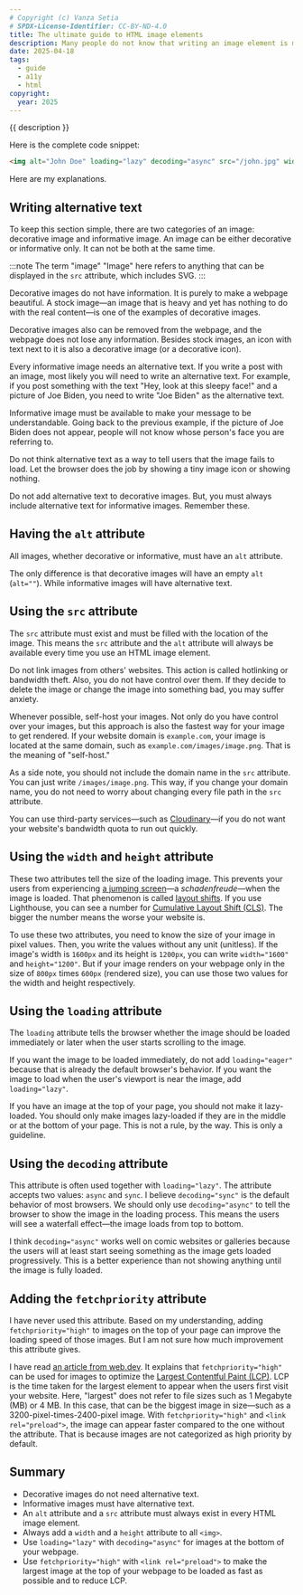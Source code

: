 ```yaml
---
# Copyright (c) Vanza Setia
# SPDX-License-Identifier: CC-BY-ND-4.0
title: The ultimate guide to HTML image elements
description: Many people do not know that writing an image element is more than just using an `alt` attribute and a `src` attribute. There are other attributes to enhance the images progressively.
date: 2025-04-18
tags:
  - guide
  - a11y
  - html
copyright:
  year: 2025
---
```


{{ description }}

Here is the complete code snippet:

```html
<img alt="John Doe" loading="lazy" decoding="async" src="/john.jpg" width="768" height="1024" fetchpriority="low">
```

Here are my explanations.

## Writing alternative text

To keep this section simple, there are two categories of an image: decorative image and informative image. An image can be either decorative or informative only. It can not be both at the same time.

:::note The term "image"
"Image" here refers to anything that can be displayed in the `src` attribute, which includes SVG.
:::

Decorative images do not have information. It is purely to make a webpage beautiful. A stock image—an image that is heavy and yet has nothing to do with the real content—is one of the examples of decorative images.

Decorative images also can be removed from the webpage, and the webpage does not lose any information. Besides stock images, an icon with text next to it is also a decorative image (or a decorative icon).

Every informative image needs an alternative text. If you write a post with an image, most likely you will need to write an alternative text. For example, if you post something with the text "Hey, look at this sleepy face!" and a picture of Joe Biden, you need to write "Joe Biden" as the alternative text.

Informative image must be available to make your message to be understandable. Going back to the previous example, if the picture of Joe Biden does not appear, people will not know whose person's face you are referring to.

Do not think alternative text as a way to tell users that the image fails to load. Let the browser does the job by showing a tiny image icon or showing nothing.

Do not add alternative text to decorative images. But, you must always include alternative text for informative images. Remember these.

## Having the `alt` attribute

All images, whether decorative or informative, must have an `alt` attribute.

The only difference is that decorative images will have an empty `alt` (`alt=""`). While informative images will have alternative text.

## Using the `src` attribute

The `src` attribute must exist and must be filled with the location of the image. This means the `src` attribute and the `alt` attribute will always be available every time you use an HTML image element.

Do not link images from others' websites. This action is called hotlinking or bandwidth theft. Also, you do not have control over them. If they decide to delete the image or change the image into something bad, you may suffer anxiety.

Whenever possible, self-host your images. Not only do you have control over your images, but this approach is also the fastest way for your image to get rendered. If your website domain is `example.com`, your image is located at the same domain, such as `example.com/images/image.png`. That is the meaning of "self-host."

As a side note, you should not include the domain name in the `src` attribute. You can just write `/images/image.png`. This way, if you change your domain name, you do not need to worry about changing every file path in the `src` attribute.

You can use third-party services—such as [Cloudinary](https://cloudinary.com/)—if you do not want your website's bandwidth quota to run out quickly.

## Using the `width` and `height` attribute

These two attributes tell the size of the loading image. This prevents your users from experiencing [a jumping screen](https://web.dev/static/articles/cls/video/web-dev-assets/layout-instability-api/layout-instability2.webm)—a *schadenfreude*—when the image is loaded. That phenomenon is called [layout shifts](https://web.dev/articles/optimize-cls). If you use Lighthouse, you can see a number for [Cumulative Layout Shift (CLS)](https://web.dev/articles/cls). The bigger the number means the worse your website is.

To use these two attributes, you need to know the size of your image in pixel values. Then, you write the values without any unit (unitless). If the image's width is `1600px` and its height is `1200px`, you can write `width="1600"` and `height="1200"`. But if your image renders on your webpage only in the size of `800px` times `600px` (rendered size), you can use those two values for the width and height respectively.

## Using the `loading` attribute

The `loading` attribute tells the browser whether the image should be loaded immediately or later when the user starts scrolling to the image.

If you want the image to be loaded immediately, do not add `loading="eager"` because that is already the default browser's behavior. If you want the image to load when the user's viewport is near the image, add `loading="lazy"`.

If you have an image at the top of your page, you should not make it lazy-loaded. You should only make images lazy-loaded if they are in the middle or at the bottom of your page. This is not a rule, by the way. This is only a guideline.

## Using the `decoding` attribute

This attribute is often used together with `loading="lazy"`. The attribute accepts two values: `async` and `sync`. I believe `decoding="sync"` is the default behavior of most browsers. We should only use `decoding="async"` to tell the browser to show the image in the loading process. This means the users will see a waterfall effect—the image loads from top to bottom.

I think `decoding="async"` works well on comic websites or galleries because the users will at least start seeing something as the image gets loaded progressively. This is a better experience than not showing anything until the image is fully loaded.

## Adding the `fetchpriority` attribute

I have never used this attribute. Based on my understanding, adding `fetchpriority="high"` to images on the top of your page can improve the loading speed of those images. But I am not sure how much improvement this attribute gives.

I have read [an article from web.dev](https://web.dev/articles/fetch-priority). It explains that `fetchpriority="high"` can be used for images to optimize the [Largest Contentful Paint (LCP)](https://web.dev/articles/optimize-lcp). LCP is the time taken for the largest element to appear when the users first visit your website. Here, "largest" does not refer to file sizes such as 1 Megabyte (MB) or 4 MB. In this case, that can be the biggest image in size—such as a 3200-pixel-times-2400-pixel image. With `fetchpriority="high"` and `<link rel="preload">`, the image can appear faster compared to the one without the attribute. That is because images are not categorized as high priority by default.

## Summary

- Decorative images do not need alternative text.
- Informative images must have alternative text.
- An `alt` attribute and a `src` attribute must always exist in every HTML image element.
- Always add a `width` and a `height` attribute to all `<img>`.
- Use `loading="lazy"` with `decoding="async"` for images at the bottom of your webpage.
- Use `fetchpriority="high"` with `<link rel="preload">` to make the largest image at the top of your webpage to be loaded as fast as possible and to reduce LCP.
